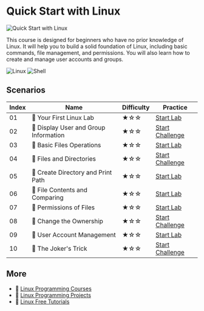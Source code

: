 # Quick Start with Linux

![Quick Start with Linux](https://cover-creator.labex.io/quick-start-with-linux.png)

This course is designed for beginners who have no prior knowledge of Linux. It will help you to build a solid foundation of Linux, including basic commands, file management, and permissions. You will also learn how to create and manage user accounts and groups.

![Linux](https://img.shields.io/badge/Linux-whitesmoke?style=for-the-badge&logo=linux)
![Shell](https://img.shields.io/badge/Shell-whitesmoke?style=for-the-badge&logo=shell)


## Scenarios

|   Index | Name                                 | Difficulty   | Practice                                                                   |
|---------|--------------------------------------|--------------|----------------------------------------------------------------------------|
|      01 | 📖 Your First Linux Lab               | ★☆☆          | <a target='_blank' href='https://labex.io/labs/270253'>Start Lab</a>       |
|      02 | 🎯 Display User and Group Information | ★☆☆          | <a target='_blank' href='https://labex.io/labs/8718'>Start Challenge</a>   |
|      03 | 📖 Basic Files Operations             | ★☆☆          | <a target='_blank' href='https://labex.io/labs/270248'>Start Lab</a>       |
|      04 | 🎯 Files and Directories              | ★☆☆          | <a target='_blank' href='https://labex.io/labs/270246'>Start Challenge</a> |
|      05 | 📖 Create Directory and Print Path    | ★☆☆          | <a target='_blank' href='https://labex.io/labs/270249'>Start Lab</a>       |
|      06 | 📖 File Contents and Comparing        | ★☆☆          | <a target='_blank' href='https://labex.io/labs/270251'>Start Lab</a>       |
|      07 | 📖 Permissions of Files               | ★☆☆          | <a target='_blank' href='https://labex.io/labs/270252'>Start Lab</a>       |
|      08 | 🎯 Change the Ownership               | ★☆☆          | <a target='_blank' href='https://labex.io/labs/270254'>Start Challenge</a> |
|      09 | 📖 User Account Management            | ★☆☆          | <a target='_blank' href='https://labex.io/labs/49'>Start Lab</a>           |
|      10 | 🎯 The Joker's Trick                  | ★☆☆          | <a target='_blank' href='https://labex.io/labs/270247'>Start Challenge</a> |

## More

- 🔗 [Linux Programming Courses](https://github.com/labex-labs/awesome-programming-courses)
- 🔗 [Linux Programming Projects](https://github.com/labex-labs/awesome-programming-projects)
- 🔗 [Linux Free Tutorials](https://github.com/labex-labs/linux-free-tutorials)

